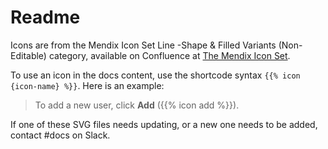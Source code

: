 # Readme

Icons are from the Mendix Icon Set Line -Shape & Filled Variants (Non-Editable) category, available on Confluence at [The Mendix Icon Set](https://mendix.atlassian.net/l/cp/U89wu3oL).

To use an icon in the docs content, use the shortcode syntax `{{% icon {icon-name} %}}`. Here is an example:

> To add a new user, click **Add** ({{% icon add %}}).

If one of these SVG files needs updating, or a new one needs to be added, contact #docs on Slack.
